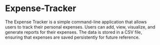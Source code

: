 # Expense-Tracker
The Expense Tracker is a simple command-line application that allows users to track their personal expenses. Users can add, view, visualize, and generate reports for their expenses. The data is stored in a CSV file, ensuring that expenses are saved persistently for future reference.
